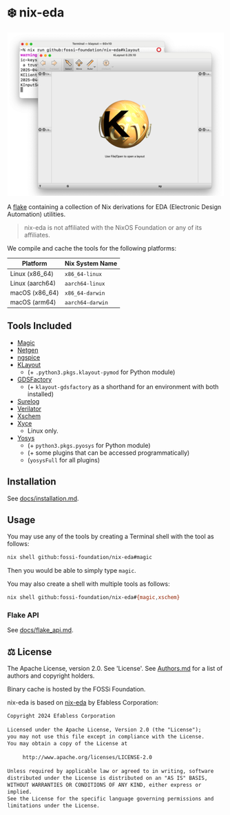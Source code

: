 # ❄️ nix-eda

![A terminal running a command to create a shell with the tool xschem installed, then invoking xschem](./screenshot.png)

A [flake](https://nixos.wiki/wiki/Flakes) containing a collection of Nix
derivations for EDA (Electronic Design Automation) utilities.

> nix-eda is not affiliated with the NixOS Foundation or any of its affiliates.

We compile and cache the tools for the following platforms:

| Platform | Nix System Name |
| - | - |
| Linux (x86_64) | `x86_64-linux` |
| Linux (aarch64) | `aarch64-linux` |
| macOS (x86_64) | `x86_64-darwin` |
| macOS (arm64) | `aarch64-darwin` |

## Tools Included
* [Magic](http://opencircuitdesign.com/magic)
* [Netgen](http://opencircuitdesign.com/netgen)
* [ngspice](https://ngspice.sourceforge.io)
* [KLayout](https://klayout.de)
    * (+ `.python3.pkgs.klayout-pymod` for Python module)
* [GDSFactory](https://github.com/gdsfactory/gdsfactory)
    * (+ `klayout-gdsfactory` as a shorthand for an environment with both installed)
* [Surelog](https://github.com/chipsalliance/Surelog)
* [Verilator](https://verilator.org)
* [Xschem](https://xschem.sourceforge.io/stefan/index.html)
* [Xyce](https://github.com/xyce/xyce)
    * Linux only.
* [Yosys](https://github.com/YosysHQ/yosys)
    * (+ `python3.pkgs.pyosys` for Python module)
    * (+ some plugins that can be accessed programmatically)
    * (`yosysFull` for all plugins)

## Installation

See [docs/installation.md](./docs/installation.md).

## Usage

You may use any of the tools by creating a Terminal shell with the tool as
follows:

```sh
nix shell github:fossi-foundation/nix-eda#magic
```

Then you would be able to simply type `magic`.

You may also create a shell with multiple tools as follows:

```sh
nix shell github:fossi-foundation/nix-eda#{magic,xschem}
```

### Flake API

See [docs/flake_api.md](./docs/flake_api.md).

## ⚖️ License

The Apache License, version 2.0. See 'License'. See [Authors.md](./Authors.md)
for a list of authors and copyright holders.

Binary cache is hosted by the FOSSi Foundation.

nix-eda is based on [nix-eda](https://github.com/efabless/nix-eda)
by Efabless Corporation:

```
Copyright 2024 Efabless Corporation

Licensed under the Apache License, Version 2.0 (the "License");
you may not use this file except in compliance with the License.
You may obtain a copy of the License at

     http://www.apache.org/licenses/LICENSE-2.0

Unless required by applicable law or agreed to in writing, software
distributed under the License is distributed on an "AS IS" BASIS,
WITHOUT WARRANTIES OR CONDITIONS OF ANY KIND, either express or implied.
See the License for the specific language governing permissions and
limitations under the License.
``` 
